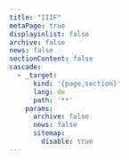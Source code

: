 ```yaml
---
title: "IIIF"
metaPage: true
displayinlist: false
archive: false
news: false
sectionContent: false
cascade:
  - _target:
      kind: '{page,section}'
      lang: de
      path: '**'
    params:
      archive: false
      news: false
      sitemap:
        disable: true
---
```

